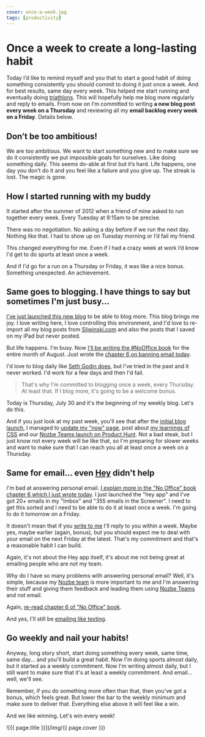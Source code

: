 ```yaml
---
cover: once-a-week.jpg
tags: [productivity]
---
```


# Once a week to create a long-lasting habit

Today I’d like to remind myself and you that to start a good habit of doing something consistently you should commit to doing it just once a week. And for best results, same day every week. This helped me start running and eventually doing [triathlons](https://sliwinski.com/tri11). This will hopefully help me blog more regularly and reply to emails. From now on I’m committed to writing **a new blog post every week on a Thursday** and reviewing all my **email backlog every week on a Friday**. Details below. 

<!--More--> 

## Don’t be too ambitious!

We are too ambitious. We want to start something new and to make sure we do it consistently we put impossible goals for ourselves. Like doing something daily. This seems do-able at first but it’s hard. Life happens, one day you don’t do it and you feel like a failure and you give up. The streak is lost. The magic is gone. 

## How I started running with my buddy

It started after the summer of 2012 when a friend of mine asked to run together every week. Every Tuesday at 9:15am to be precise.

There was no negotiation. No asking a day before if we run the next day. Nothing like that. I had to show up on Tuesday morning or I’d fail my friend.

This changed everything for me. Even if I had a crazy week at work I’d know I'd get to do sports at least once a week.

And if I'd go for a run on a Thursday or Friday, it was like a nice bonus. Something unexpected. An achievement.

## Same goes to blogging. I have things to say but sometimes I'm just busy...

[I've just launched this new blog](/new) to be able to blog more. This blog brings me joy. I love writing here, I love controlling this environment, and I'd love to re-import all my blog posts from [Sliwinski.com](https://sliwinski.com/) and also the posts that I saved on my iPad but never posted.

But life happens. I'm busy. Now [I'll be writing the #NoOffice book](https://NoOffice.org/) for the entire month of August. Just wrote the [chapter 6 on banning email today][no].

I'd love to blog daily like [Seth Godin does](https://seths.blog), but I've tried in the past and it never worked. I'd work for a few days and then I'd fail.

> That's why I'm committed to blogging once a week, every Thursday. At least that. If I blog more, it's going to be a welcome bonus.

Today is Thursday, July 30 and it's the beginning of my weekly blog. Let's do this.

And if you just look at my past week, you'll see that after the [initial blog launch](/new), I managed to [update my "now" page](/now), post about [my learnings of CSS](/css) and our [Nozbe Teams launch on Product Hunt](/producthunt). Not a bad steak, but I just know not every week will be like that, so I'm preparing for slower weeks and want to make sure that I can reach you all at least once a week on a Thursday.

## Same for email... even [Hey](https://hey.com) didn't help

I'm bad at answering personal email. [I explain more in the "No Office" book chapter 6 which I just wrote today][no]. I just launched the "hey app" and I've got 20+ emails in my "Imbox" and "355 emails in the Screener". I need to get this sorted and I need to be able to do it at least once a week. I'm going to do it tomorrow on a Friday.

It doesn't mean that if you [write to me](/contact) I'll reply to you within a week. Maybe yes, maybe earlier (again, bonus), but you should expect me to deal with your email on the next Friday at the latest. That's my commitment and that's a reasonable habit I can build.

Again, it's not about the Hey app itself, it's about me not being great at emailing people who are not my team.

Why do I have so many problems with answering personal email? Well, it's simple, because my [Nozbe team][n] is more important to me and I'm answering their stuff and giving them feedback and leading them using [Nozbe Teams][n] and not email.

Again, [re-read chapter 6 of "No Office" book][no].

And yes, I'll still be [emailing like texting](https://sliwinski.com/emailing-like-texting).

## Go weekly and nail your habits!

Anyway, long story short, start doing something every week, same time, same day... and you'll build a great habit. Now I'm doing sports almost daily, but it started as a weekly commitment. Now I'm writing almost daily, but I still want to make sure that it's at least a weekly commitment. And email... well, we'll see.

Remember, if you do something more often than that, then you've got a bonus, which feels great. But lower the bar to the weekly minimum and make sure to deliver that. Everything else above it will feel like a win.

And we like winning. Let's win every week!

![{{ page.title }}](/img/{{ page.cover }})

[no]: https://NoOffice.org/book/email/
[n]: https://michael.gratis/nozbe